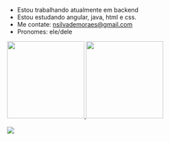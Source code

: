 

- Estou trabalhando atualmente em backend
- Estou estudando angular, java, html e css.
- Me contate: nsilvademoraes@gmail.com
- Pronomes: ele/dele

 <div>
  <a href="https://github.com/jeskamoraes">
  <img height="180em" src="https://github-readme-stats.vercel.app/api?username=nicollaseu&show_icons=true&theme=dark&include_all_commits=true&count_private=true"/>
  <img height="180em" src="https://github-readme-stats.vercel.app/api/top-langs/?username=nicollaseu&layout=compact&langs_count=7&theme=dark"/>
</div>

  <div style="display: inline_block"><br>
  <img src="https://skills.thijs.gg/icons?i=java,angular,html,css">

        
  
